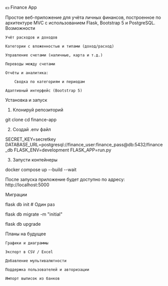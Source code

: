 💵 Finance App

Простое веб-приложение для учёта личных финансов, построенное по архитектуре MVC с использованием Flask, Bootstrap 5 и PostgreSQL.
  Возможности

    Учёт расходов и доходов

    Категории с вложенностью и типами (доход/расход)

    Управление счетами (наличные, карта и т.д.)

    Переводы между счетами

    Отчёты и аналитика:

        Сводка по категориям и периодам

    Адаптивный интерфейс (Bootstrap 5)


Установка и запуск

1. Клонируй репозиторий

git clone
cd finance-app

2. Создай .env файл

SECRET_KEY=secretkey
DATABASE_URL=postgresql://finance_user:finance_pass@db:5432/finance_db
FLASK_ENV=development
FLASK_APP=run.py


3. Запусти контейнеры

docker compose up --build --wait

После запуска приложение будет доступно по адресу:
http://localhost:5000

Миграции

flask db init          # Один раз

flask db migrate -m "initial"

flask db upgrade

  Планы на будущее

    Графики и диаграммы

    Экспорт в CSV / Excel

    Добавление мультивалютности

    Поддержка пользователей и авторизации

    Импорт выписок из банков

